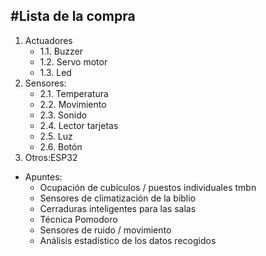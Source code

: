 #Lista de la compra
---
1. Actuadores
   * 1.1. Buzzer
   * 1.2. Servo motor
   * 1.3. Led
2. Sensores:
   * 2.1. Temperatura
   * 2.2. Movimiento
   * 2.3. Sonido
   * 2.4. Lector tarjetas
   * 2.5. Luz
   * 2.6. Botón
3. Otros:ESP32


* Apuntes:
  * Ocupación de cubículos / puestos individuales tmbn
  * Sensores de climatización de la biblio
  * Cerraduras inteligentes para las salas
  * Técnica Pomodoro
  * Sensores de ruido / movimiento
  * Análisis estadístico de los datos recogidos
